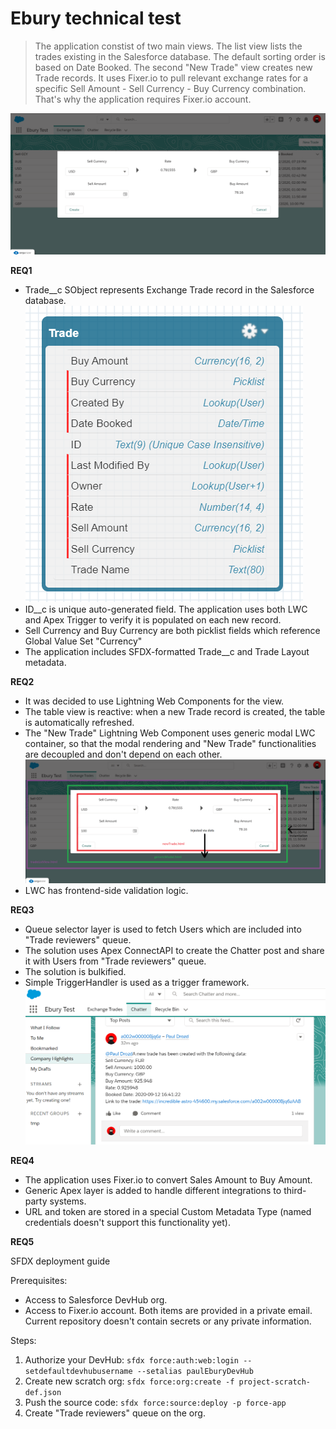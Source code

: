 # Ebury technical test

> The application constist of two main views. The list view lists the trades existing in the Salesforce database. The default sorting order is based on Date Booked. The second "New Trade" view creates new Trade records. It uses Fixer.io to pull relevant exchange rates for a specific Sell Amount - Sell Currency - Buy Currency combination. That's why the application requires Fixer.io account.

![picture](screenshots/main_view.png)

**REQ1**

- Trade__c SObject represents Exchange Trade record in the Salesforce database.
![picture](screenshots/trade_model.png)
- ID__c is unique auto-generated field. The application uses both LWC and Apex Trigger to verify it is populated on each new record.
- Sell Currency and Buy Currency are both picklist fields which reference Global Value Set "Currency"
- The application includes SFDX-formatted Trade__c and Trade Layout metadata.

**REQ2**

- It was decided to use Lightning Web Components for the view. 
- The table view is reactive: when a new Trade record is created, the table is automatically refreshed.
- The "New Trade" Lightning Web Component uses generic modal LWC container, so that the modal rendering and "New Trade" functionalities are decoupled and don't depend on each other.
![picture](screenshots/lwc_structure.png)
- LWC has frontend-side validation logic.

**REQ3**

- Queue selector layer is used to fetch Users which are included into "Trade reviewers" queue.
- The solution uses Apex ConnectAPI to create the Chatter post and share it with Users from "Trade reviewers" queue.
- The solution is bulkified.
- Simple TriggerHandler is used as a trigger framework.
 ![picture](screenshots/chatter_post.png)

 **REQ4**

 - The application uses Fixer.io to convert Sales Amount to Buy Amount.
 - Generic Apex layer is added to handle different integrations to third-party systems.
 - URL and token are stored in a special Custom Metadata Type (named credentials doesn't support this functionality yet).

 **REQ5**

SFDX deployment guide

 Prerequisites:
 - Access to Salesforce DevHub org. 
 - Access to Fixer.io account.
 Both items are provided in a private email. Current repository doesn't contain secrets or any private information.

 Steps:
1. Authorize your DevHub: `sfdx force:auth:web:login --setdefaultdevhubusername --setalias paulEburyDevHub`
2. Create new scratch org: `sfdx force:org:create -f project-scratch-def.json`
3. Push the source code: `sfdx force:source:deploy -p force-app`
4. Create "Trade reviewers" queue on the org.
